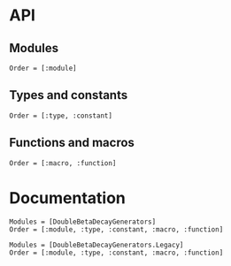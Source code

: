 # API

## Modules

```@index
Order = [:module]
```

## Types and constants

```@index
Order = [:type, :constant]
```

## Functions and macros

```@index
Order = [:macro, :function]
```

# Documentation

```@autodocs
Modules = [DoubleBetaDecayGenerators]
Order = [:module, :type, :constant, :macro, :function]
```

```@autodocs
Modules = [DoubleBetaDecayGenerators.Legacy]
Order = [:module, :type, :constant, :macro, :function]
```
